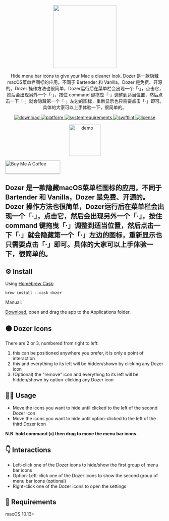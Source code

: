 <p align="center">
	<img width="200" height="200" margin-right="100%" src="https://raw.githubusercontent.com/Mortennn/Dozer/master/Stuff/AppIcon.png">
</p>
<p align="center">Hide menu bar icons to give your Mac a cleaner look. Dozer 是一款隐藏macOS菜单栏图标的应用，不同于 Bartender 和 Vanilla，Dozer 是免费、开源的。Dozer 操作方法也很简单，Dozer运行后在菜单栏会出现一个「‧」，点击它，然后会出现另外一个「‧」，按住 command 键拖曳「‧」调整到适当位置，然后点击一下「‧」就会隐藏第一个「‧」左边的图标，重新显示也只需要点击「‧」即可。具体的大家可以上手体验一下，很简单的。</p>
<p align="center">
	<a href="https://github.com/Mortennn/Dozer/releases/latest">
 		<img src="https://img.shields.io/badge/download-latest-brightgreen.svg" alt="download">
	<a href="https://img.shields.io/badge/platform-macOS-lightgrey.svg">
 		<img src="https://img.shields.io/badge/platform-macOS-lightgrey.svg" alt="platform">
	</a>
	<a href="https://img.shields.io/badge/requirements-macOS High Sierra+-ff69b4.svg">
 		<img src="https://img.shields.io/badge/requirements-macOS High Sierra+-lightgrey.svg" alt="systemrequirements">
	</a>
	<a href="https://github.com/sindresorhus/swiftlint-sindre">
 		<img src="https://img.shields.io/badge/SwiftLint-Sindre-hotpink.svg" alt="swiftlint">
	</a>
	<a href="https://opensource.org/licenses/MPL-2.0">
 		<img src="https://img.shields.io/badge/License-MPL%202.0-orange.svg" alt="license">
	</a>
</p>
<p align="center">
	<img height="100" min-width="100" src="https://github.com/Mortennn/Dozer/raw/master/Stuff/demo.gif" alt="demo">
</p>

<p align="center"></p>
<a href="https://www.buymeacoffee.com/mortennn" target="_blank"><img src="https://www.buymeacoffee.com/assets/img/custom_images/orange_img.png" alt="Buy Me A Coffee" style="height: 41px !important;width: 174px !important;box-shadow: 0px 3px 2px 0px rgba(190, 190, 190, 0.5) !important;-webkit-box-shadow: 0px 3px 2px 0px rgba(190, 190, 190, 0.5) !important;" ></a>

## Dozer 是一款隐藏macOS菜单栏图标的应用，不同于 Bartender 和 Vanilla，Dozer 是免费、开源的。Dozer 操作方法也很简单，Dozer运行后在菜单栏会出现一个「‧」，点击它，然后会出现另外一个「‧」，按住 command 键拖曳「‧」调整到适当位置，然后点击一下「‧」就会隐藏第一个「‧」左边的图标，重新显示也只需要点击「‧」即可。具体的大家可以上手体验一下，很简单的。

## ⚙️ Install
Using [Homebrew Cask](https://formulae.brew.sh/cask/dozer):
```shell
brew install --cask dozer
```

Manual:

[Download](https://github.com/Mortennn/Dozer/releases/latest), open and drag the app to the Applications folder.

## ⚫️ Dozer Icons

There are 2 or 3, numbered from right to left:

1. this can be positioned anywhere you prefer, it is only a point of interaction
2. this and everything to its left will be hidden/shown by clicking any Dozer icon
3. (Optional) the "remove" icon and everything to its left will be hidden/shown by option-clicking any Dozer icon

## 👨‍💻 Usage

* Move the icons you want to hide until clicked to the left of the second Dozer icon
* Move the icons you want to hide until option-clicked to the left of the third Dozer icon

**N.B. hold command (`⌘`) then drag to move the menu bar icons.**

## 👇 Interactions
* Left-click one of the Dozer icons to hide/show the first group of menu bar icons
* Option-Left-click one of the Dozer icons to show the second group of menu bar icons (optional)
* Right-click one of the Dozer icons to open the settings

<!-- GIF is commented out until it is redone -->
<!-- **Checkout [this GIF](https://raw.githubusercontent.com/Mortennn/Dozer/master/Stuff/demo.gif) to watch Dozer in action.** -->

## 📄 Requirements
macOS 10.13+
